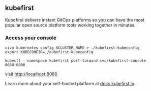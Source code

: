 ## kubefirst

Kubefirst delivers instant GitOps platforms so you can have the most popular open source platform tools working together in minutes.

### Access your console

```shell
civo kubernetes config $CLUSTER_NAME > ./kubefirst-kubeconfig
export KUBECONFIG=./kubefirst-kubeconfig

kubectl --namespace kubefirst port-forward svc/kubefirst-console 8080:8080
```

visit [http://localhost:8080](http://localhost:8080)

Learn more about your self-hosted platform at [docs.kubefirst.io](https://docs.kubefirst.io/civo/overview/).
